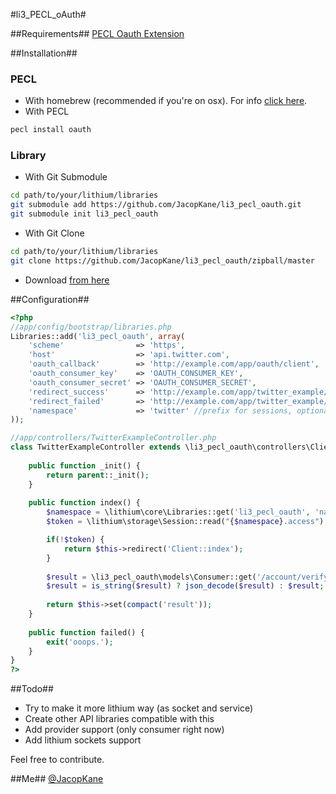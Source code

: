 #li3_PECL_oAuth#

##Requirements##
[PECL Oauth Extension](http://pecl.php.net/package/oauth)

##Installation##

### PECL
* With homebrew (recommended if you're on osx). For info [click here](https://github.com/josegonzalez/homebrew-php).
* With PECL

```bash
pecl install oauth
```

### Library
* With Git Submodule
	
```bash
cd path/to/your/lithium/libraries
git submodule add https://github.com/JacopKane/li3_pecl_oauth.git
git submodule init li3_pecl_oauth
```

* With Git Clone
	
```bash
cd path/to/your/lithium/libraries
git clone https://github.com/JacopKane/li3_pecl_oauth/zipball/master
```

* Download [from here](https://github.com/JacopKane/li3_pecl_oauth/zipball/master)

##Configuration##
```php
<?php
//app/config/bootstrap/libraries.php
Libraries::add('li3_pecl_oauth', array(
	'scheme'				=> 'https',
	'host'					=> 'api.twitter.com',
	'oauth_callback'		=> 'http://example.com/app/oauth/client',
	'oauth_consumer_key'	=> 'OAUTH_CONSUMER_KEY',
	'oauth_consumer_secret'	=> 'OAUTH_CONSUMER_SECRET',
	'redirect_success'		=> 'http://example.com/app/twitter_example/',
	'redirect_failed'		=> 'http://example.com/app/twitter_example/failed',
	'namespace'				=> 'twitter' //prefix for sessions, optional.
));

//app/controllers/TwitterExampleController.php
class TwitterExampleController extends \li3_pecl_oauth\controllers\ClientController {
	
	public function _init() {
		return parent::_init();
	}
	
	public function index() {
		$namespace = \lithium\core\Libraries::get('li3_pecl_oauth', 'namespace') ?: 'li3_pecl_oauth';
		$token = \lithium\storage\Session::read("{$namespace}.access");

		if(!$token) {
			return $this->redirect('Client::index');
		}
		
		$result = \li3_pecl_oauth\models\Consumer::get('/account/verify_credentials.json', array(), compact('token'));
		$result = is_string($result) ? json_decode($result) : $result;
		
		return $this->set(compact('result'));
	}
	
	public function failed() {
		exit('ooops.');
	}
}
?>
```

##Todo##
* Try to make it more lithium way (as socket and service)
* Create other API libraries compatible with this
* Add provider support (only consumer right now)
* Add lithium sockets support

Feel free to contribute.

##Me##
[@JacopKane](https://twitter.com/JacopKane)